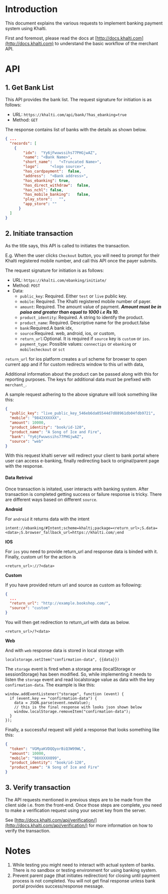 # Introduction

This document explains the various requests to implement banking
payment system using Khalti.

First and foremost, please read the docs at
[http://docs.khalti.com](http://docs.khalti.com) to understand
the basic workflow of the merchant API.


# API

## 1. Get Bank List
This API provides the bank list. The request signature for initiation is as follows:

* URL: `https://khalti.com/api/bank/?has_ebanking=true`
* Method: `GET`

The response contains list of banks with the details as shown below.

```json
{ ...
  "records": [
    {
        "idx":	"Yy6jFwuwssihs77PHGjwAZ",
        "name":	"<Bank Name>",
        "short_name":	"<Truncated Name>",
        "logo": 	"<logo source>",
        "has_cardpayment":	false,
        "address":	"<Bank address>",
        "has_ebanking":	true,
        "has_direct_withdraw":	false,
        "has_nchl":	false,
        "has_mobile_banking":	false,
        "play_store":	"",
        "app_store": ""
      }
  ]
}
```


## 2. Initiate transaction

As the title says, this API is called to initiates the transaction.

E.g. When the user clicks `Checkout` button, you will need to
prompt for their Khalti registered mobile number, and call this API once
the payer submits.

The request signature for initiation is as follows:

* URL: `https://khalti.com/ebanking/initiate/`
* Method: `POST`
* Data:
  * `public_key`: Required. Either `test` or `live` public key.
  * `mobile`: Required. The Khalti registered mobile number of payer.
  * `amount`: Required. The amount value of payment. ***Amount must be in paisa and greater than equal to 1000 i.e Rs 10.***
  * `product_identity`: Required. A string to identify the product.
  * `product_name`: Required. Descriptive name for the product.false
  * `bank`:Required.A bank idx,
  * `source`:Required. web, android, ios, or custom,
  * `return_url`:Optional. It is required if `source` key is `custom` or `ios`.
  * `payment_type`: Possible values: `connectips` or `ebanking` or `mobilecheckout` or `sct`

`return_url` for ios platform creates a url scheme for browser to open current app and if for custom redirects window to this url with data,

Additional information about the product can be passed along with this
for reporting purposes. The keys for additional data must be prefixed
with `merchant_`.

A sample request adhering to the above signature will look something like this:

```json
{
  "public_key": "live_public_key_546eb6da05544d7d88961db04fdb9721",
  "mobile": "9842XXXXXX",
  "amount": 10000,
  "product_identity": "book/id-120",
  "product_name": "A Song of Ice and Fire",
  "bank": "Yy6jFwuwssihs77PHGjwAZ",
  "source": "web"
}
```

With this request khalti server will redirect your client to bank portal where user can access e-banking, finally redirecting back to original/parent page with the response.

#### Data Retrival
Once transaction is initated, user interacts with banking system. After transaction is completed getting success or failure response is tricky. There are different ways based on different `source`.

**Android**

For `android` it returns data with the intent
```
intent://ebanking/#Intent;scheme=khalti;package=<return_url>;S.data=<data>;S.browser_fallback_url=https://khalti.com/;end
```
**IOS**

For `ios` you need to provide return_url and response data is binded with it. Finally, custom url for the action is
```
<return_url>://?<data>
```
**Custom**

If you have provided return url and source as custom as following:

```json
{
  ...
  "return_url": "http://example.bookshop.com/",
  "source": "custom"
}
```
You will then get redirection to return_url with data as below.

```
<return_url>/?<data>
```
**Web**

And with `web` response data is stored in local storage with

```localstorage.setItem("confirmation-data", {{data}})```

The `storage` event is fired when a storage area (localStorage or sessionStorage) has been modified. So, while implementing it needs to listen the `storage` event and read localstorage  value as data with the key `confirmation-data`. The example is like this:
```
window.addEventListener("storage", function (event) {
  if (event.key == "confirmation-data") {
    data = JSON.parse(event.newValue);
    // this is the final response with looks json shown below
    window.localStorage.removeItem("confirmation-data");
  }
});
```

Finally, a successful request will yield a response that looks something like this:

```json
{
  "token": "VGMyaKVDQQyorBiQ3W99WL",
  "amount": 10000,
  "mobile": "98XXXXX099",
  "product_identity": "book/id-120",
  "product_name": "A Song of Ice and Fire"
}
```

## 3. Verify transaction

The API requests mentioned in previous steps are to be made from the
client side i.e. from the front-end. Once those steps are complete, you
need to make a verification request using your secret key from the server.

See [http://docs.khalti.com/api/verification/](http://docs.khalti.com/api/verification/)
for more information on how to verify the transaction.


# Notes

1. While testing you might need to interact with actual system of banks. There is no sandbox or testing environment for using banking system.
2. Prevent parent page (that initiates redirection) for closing until payment process is not completed. You will not get final response unless bank portal provides success/response message.
